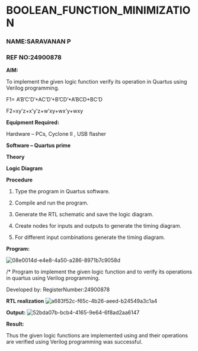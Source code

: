 # BOOLEAN_FUNCTION_MINIMIZATION
### NAME:SARAVANAN P
### REF NO:24900878

**AIM:**

To implement the given logic function verify its operation in Quartus using Verilog programming.

F1= A’B’C’D’+AC’D’+B’CD’+A’BCD+BC’D 

F2=xy’z+x’y’z+w’xy+wx’y+wxy

**Equipment Required:**

Hardware – PCs, Cyclone II , USB flasher

**Software – Quartus prime**

**Theory**

**Logic Diagram**

**Procedure**

1.	Type the program in Quartus software.

2.	Compile and run the program.

3.	Generate the RTL schematic and save the logic diagram.

4.	Create nodes for inputs and outputs to generate the timing diagram.

5.	For different input combinations generate the timing diagram.


**Program:**

![08e0014d-e4e8-4a50-a286-8971b7c9058d](https://github.com/user-attachments/assets/b9a45732-0440-428a-b0bd-af671a4f3dab)

/* Program to implement the given logic function and to verify its operations in quartus using Verilog programming. 

Developed by: RegisterNumber:24900878


**RTL realization**
![a683f52c-f65c-4b26-aeed-b24549a3c1a4](https://github.com/user-attachments/assets/1691524b-64d7-4a61-b0be-2c781eb87173)

**Output:**
![52bda07b-bcb4-4165-9e64-6f8ad2aa6147](https://github.com/user-attachments/assets/8c782f58-a297-4a9c-a1a0-9c158ba73614)


**Result:**

Thus the given logic functions are implemented using and their operations are verified using Verilog programming was successful.

